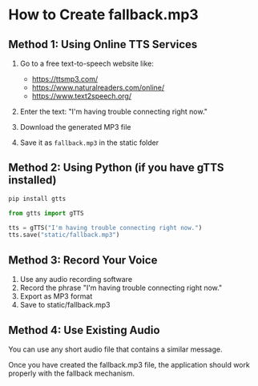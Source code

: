 # How to Create fallback.mp3

## Method 1: Using Online TTS Services
1. Go to a free text-to-speech website like:
   - https://ttsmp3.com/
   - https://www.naturalreaders.com/online/
   - https://www.text2speech.org/

2. Enter the text: "I'm having trouble connecting right now."

3. Download the generated MP3 file

4. Save it as `fallback.mp3` in the static folder

## Method 2: Using Python (if you have gTTS installed)
```bash
pip install gtts
```

```python
from gtts import gTTS

tts = gTTS("I'm having trouble connecting right now.")
tts.save("static/fallback.mp3")
```

## Method 3: Record Your Voice
1. Use any audio recording software
2. Record the phrase "I'm having trouble connecting right now."
3. Export as MP3 format
4. Save to static/fallback.mp3

## Method 4: Use Existing Audio
You can use any short audio file that contains a similar message.

Once you have created the fallback.mp3 file, the application should work properly with the fallback mechanism.
